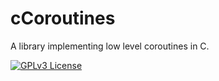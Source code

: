 # cCoroutines
 A library implementing low level coroutines in C.  

[![GPLv3 License](https://img.shields.io/badge/License-GPL%20v3-yellow.svg)](./COPYING)
